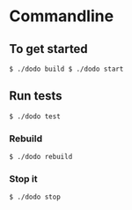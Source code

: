 Commandline
===========

## To get started
`
$ ./dodo build
$ ./dodo start
`

## Run tests
`
$ ./dodo test
`

### Rebuild
`
$ ./dodo rebuild
`

### Stop it
`
$ ./dodo stop
`
